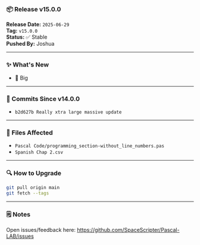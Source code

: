 ### 📦 Release v15.0.0

**Release Date:** `2025-06-29`  
**Tag:** `v15.0.0`  
**Status:** ✅ Stable  
**Pushed By:** Joshua

---

### ✨ What's New
- 🔧 Big

---

### 🧾 Commits Since v14.0.0
- `b2d627b Really xtra large massive update`

---

### 📁 Files Affected
- `Pascal Code/programming_section-without_line_numbers.pas`
- `Spanish Chap 2.csv`

---

### 🔍 How to Upgrade
```bash
git pull origin main
git fetch --tags
```

---

### 🗒️ Notes
Open issues/feedback here: <https://github.com/SpaceScripter/Pascal-LAB/issues>
